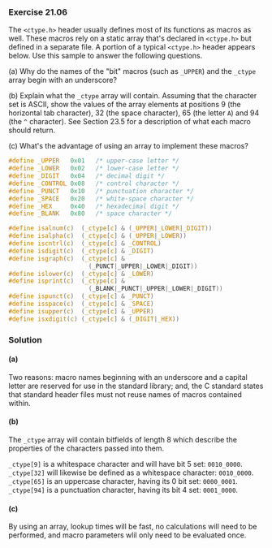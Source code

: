 ### Exercise 21.06

The `<ctype.h>` header usually defines most of its functions as macros as well.
These macros rely on a static array that's declared in `<ctype.h>` but defined
in a separate file. A portion of a typical `<ctype.h>` header appears below. Use
this sample to answer the following questions.

(a) Why do the names of the "bit" macros (such as `_UPPER`) and the `_ctype`
array begin with an underscore?

(b) Explain what the `_ctype` array will contain. Assuming that the character
set is ASCII, show the values of the array elements at positions 9 (the
horizontal tab character), 32 (the space character), 65 (the letter `A`) and 94
(the `^` character). See Section 23.5 for a description of what each macro
should return.

(c) What's the advantage of using an array to implement these macros?

```c
#define _UPPER   0x01   /* upper-case letter */
#define _LOWER   0x02   /* lower-case letter */
#define _DIGIT   0x04   /* decimal digit */
#define _CONTROL 0x08   /* control character */
#define _PUNCT   0x10   /* punctuation character */
#define _SPACE   0x20   /* white-space character */
#define _HEX     0x40   /* hexadecimal digit */
#define _BLANK   0x80   /* space character */

#define isalnum(c)  (_ctype[c] & (_UPPER|_LOWER|_DIGIT))
#define isalpha(c)  (_ctype[c] & (_UPPER|_LOWER))
#define iscntrl(c)  (_ctype[c] & _CONTROL)
#define isdigit(c)  (_ctype[c] & _DIGIT)
#define isgraph(c)  (_ctype[c] &
                      (_PUNCT|_UPPER|_LOWER|_DIGIT))
#define islower(c)  (_ctype[c] & _LOWER)
#define isprint(c)  (_ctype[c] &
                      (_BLANK|_PUNCT|_UPPER|_LOWER|_DIGIT))
#define ispunct(c)  (_ctype[c] & _PUNCT)
#define isspace(c)  (_ctype[c] & _SPACE)
#define isupper(c)  (_ctype[c] & _UPPER)
#define isxdigit(c) (_ctype[c] & (_DIGIT|_HEX))
```

### Solution

#### (a)

Two reasons: macro names beginning with an underscore and a capital letter are
reserved for use in the standard library; and, the C standard states that
standard header files must not reuse names of macros contained within.

#### (b)

The `_ctype` array will contain bitfields of length 8 which describe the
properties of the characters passed into them.

`_ctype[9]` is a whitespace character and will have bit 5 set: `0010_0000`.  
`_ctype[32]` will likewise be defined as a whitespace character: `0010_0000`.
`_ctype[65]` is an uppercase character, having its 0 bit set: `0000_0001`.
`_ctype[94]` is a punctuation character, having its bit 4 set: `0001_0000`.

#### (c)

By using an array, lookup times will be fast, no calculations will need to be
performed, and macro parameters wlil only need to be evaluated once.
